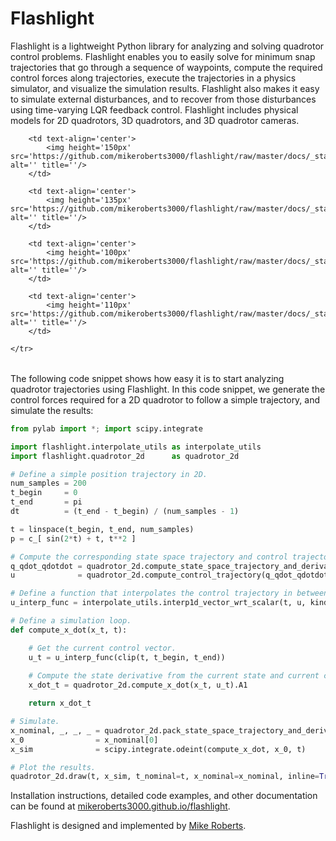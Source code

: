 # Flashlight

Flashlight is a lightweight Python library for analyzing and solving quadrotor control problems. Flashlight enables you to easily solve for minimum snap trajectories that go through a sequence of waypoints, compute the required control forces along trajectories, execute the trajectories in a physics simulator, and visualize the simulation results. Flashlight also makes it easy to simulate external disturbances, and to recover from those disturbances using time-varying LQR feedback control. Flashlight includes physical models for 2D quadrotors, 3D quadrotors, and 3D quadrotor cameras.

<table border='0px'>
    <tr>

        <td text-align='center'> 
            <img height='150px' src='https://github.com/mikeroberts3000/flashlight/raw/master/docs/_static/flashlight//flashlight_1.jpg' alt='' title=''/>
        </td>

        <td text-align='center'> 
            <img height='135px' src='https://github.com/mikeroberts3000/flashlight/raw/master/docs/_static/flashlight//flashlight_2.jpg' alt='' title=''/>
        </td>

        <td text-align='center'>
            <img height='100px' src='https://github.com/mikeroberts3000/flashlight/raw/master/docs/_static/flashlight//flashlight_3.jpg' alt='' title=''/>
        </td>

        <td text-align='center'> 
            <img height='110px' src='https://github.com/mikeroberts3000/flashlight/raw/master/docs/_static/flashlight//flashlight_4.jpg' alt='' title=''/>
        </td>

    </tr>
</table>

The following code snippet shows how easy it is to start analyzing quadrotor trajectories using Flashlight. In this code snippet, we generate the control forces required for a 2D quadrotor to follow a simple trajectory, and simulate the results:

```python
from pylab import *; import scipy.integrate

import flashlight.interpolate_utils as interpolate_utils
import flashlight.quadrotor_2d      as quadrotor_2d

# Define a simple position trajectory in 2D.
num_samples = 200
t_begin     = 0
t_end       = pi
dt          = (t_end - t_begin) / (num_samples - 1)

t = linspace(t_begin, t_end, num_samples)
p = c_[ sin(2*t) + t, t**2 ]

# Compute the corresponding state space trajectory and control trajectories for a 2D quadrotor.
q_qdot_qdotdot = quadrotor_2d.compute_state_space_trajectory_and_derivatives(p, dt)
u              = quadrotor_2d.compute_control_trajectory(q_qdot_qdotdot)

# Define a function that interpolates the control trajectory in between time samples.
u_interp_func = interpolate_utils.interp1d_vector_wrt_scalar(t, u, kind="cubic")

# Define a simulation loop.
def compute_x_dot(x_t, t):

    # Get the current control vector.
    u_t = u_interp_func(clip(t, t_begin, t_end))
    
    # Compute the state derivative from the current state and current control vectors.
    x_dot_t = quadrotor_2d.compute_x_dot(x_t, u_t).A1

    return x_dot_t

# Simulate.
x_nominal, _, _, _ = quadrotor_2d.pack_state_space_trajectory_and_derivatives(q_qdot_qdotdot)
x_0                = x_nominal[0]
x_sim              = scipy.integrate.odeint(compute_x_dot, x_0, t)

# Plot the results.
quadrotor_2d.draw(t, x_sim, t_nominal=t, x_nominal=x_nominal, inline=True)
```

Installation instructions, detailed code examples, and other documentation can be found at [mikeroberts3000.github.io/flashlight](http://mikeroberts3000.github.io/flashlight).

Flashlight is designed and implemented by [Mike Roberts](http://graphics.stanford.edu/~mlrobert).
